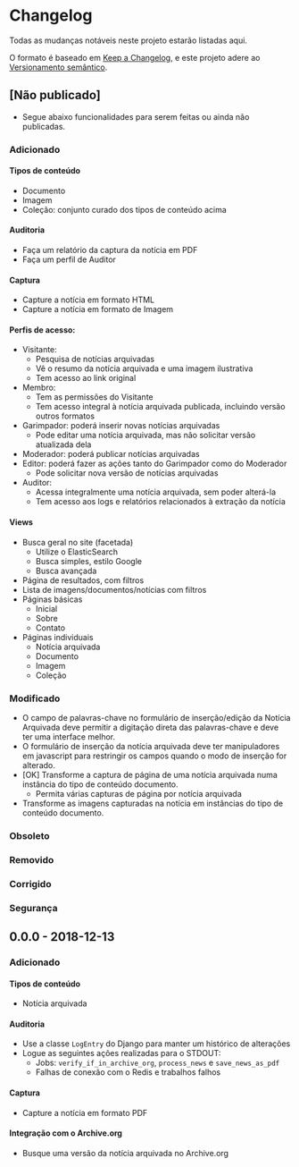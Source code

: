 # Changelog

Todas as mudanças notáveis neste projeto estarão listadas aqui.

O formato é baseado em [Keep a Changelog](https://keepachangelog.com/en/1.0.0/),
e este projeto adere ao [Versionamento semântico](https://semver.org/spec/v2.0.0.html).

## [Não publicado]

- Segue abaixo funcionalidades para serem feitas ou ainda não publicadas.

### Adicionado

#### Tipos de conteúdo

- Documento
- Imagem
- Coleção: conjunto curado dos tipos de conteúdo acima

#### Auditoria

- Faça um relatório da captura da notícia em PDF
- Faça um perfil de Auditor

#### Captura

- Capture a notícia em formato HTML
- Capture a notícia em formato de Imagem

#### Perfis de acesso:

- Visitante:
  - Pesquisa de notícias arquivadas
  - Vê o resumo da notícia arquivada e uma imagem ilustrativa
  - Tem acesso ao link original
- Membro:
  - Tem as permissões do Visitante
  - Tem acesso integral à notícia arquivada publicada, incluindo versão outros formatos
- Garimpador: poderá inserir novas notícias arquivadas
  - Pode editar uma notícia arquivada, mas não solicitar versão atualizada dela
- Moderador: poderá publicar notícias arquivadas
- Editor: poderá fazer as ações tanto do Garimpador como do Moderador
  - Pode solicitar nova versão de notícias arquivadas
- Auditor:
  - Acessa integralmente uma notícia arquivada, sem poder alterá-la
  - Tem acesso aos logs e relatórios relacionados à extração da notícia

#### Views

- Busca geral no site (facetada)
  - Utilize o ElasticSearch
  - Busca simples, estilo Google
  - Busca avançada
- Página de resultados, com filtros
- Lista de imagens/documentos/notícias com filtros
- Páginas básicas
  - Inicial
  - Sobre
  - Contato
- Páginas individuais
  - Notícia arquivada
  - Documento
  - Imagem
  - Coleção

### Modificado

- O campo de palavras-chave no formulário de inserção/edição da Notícia Arquivada deve permitir a digitação direta das
  palavras-chave e deve ter uma interface melhor.
- O formulário de inserção da notícia arquivada deve ter manipuladores em javascript para restringir os campos quando o
  modo de inserção for alterado.
- [OK] Transforme a captura de página de uma notícia arquivada numa instância do tipo de conteúdo documento.
  - Permita várias capturas de página por notícia arquivada
- Transforme as imagens capturadas na notícia em instâncias do tipo de conteúdo documento.

### Obsoleto

### Removido

### Corrigido

### Segurança

## 0.0.0 - 2018-12-13

### Adicionado

#### Tipos de conteúdo

- Notícia arquivada

#### Auditoria

- Use a classe `LogEntry` do Django para manter um histórico de alterações
- Logue as seguintes ações realizadas para o STDOUT:
  - Jobs: `verify_if_in_archive_org`, `process_news` e `save_news_as_pdf`
  - Falhas de conexão com o Redis e trabalhos falhos

#### Captura

- Capture a notícia em formato PDF

#### Integração com o Archive.org

- Busque uma versão da notícia arquivada no Archive.org
